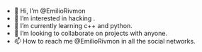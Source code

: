 - 👋 Hi, I’m @EmilioRivmon
- 👀 I’m interested in hacking .
- 🌱 I’m currently learning c++ and python.
- 💞️ I’m looking to collaborate on projects with anyone.
- 📫 How to reach me @EmilioRivmon in all the social networks.

<!---
EmilioRivmon/EmilioRivmon is a ✨ special ✨ repository because its `README.md` (this file) appears on your GitHub profile.
You can click the Preview link to take a look at your changes.
--->
